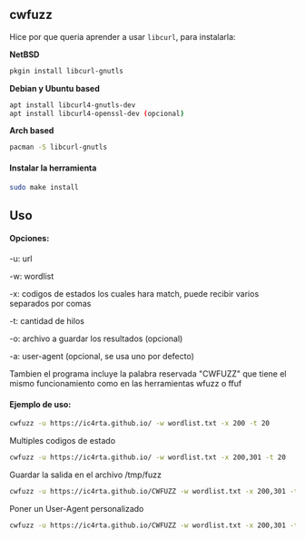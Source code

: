 ## cwfuzz

Hice por que queria aprender a usar ```libcurl```, para instalarla:

**NetBSD**

```bash
pkgin install libcurl-gnutls
```

**Debian y Ubuntu based**

```bash
apt install libcurl4-gnutls-dev
apt install libcurl4-openssl-dev (opcional)
```

**Arch based**

```bash
pacman -S libcurl-gnutls
```

#### Instalar la herramienta

```bash
sudo make install
```

## Uso

#### Opciones:

-u: url

-w: wordlist 

-x: codigos de estados los cuales hara match, puede recibir varios separados por comas

-t: cantidad de hilos

-o: archivo a guardar los resultados (opcional)

-a: user-agent (opcional, se usa uno por defecto)

Tambien el programa incluye la palabra reservada "CWFUZZ" que tiene el mismo funcionamiento como en las herramientas wfuzz o ffuf

#### Ejemplo de uso:

```bash
cwfuzz -u https://ic4rta.github.io/ -w wordlist.txt -x 200 -t 20
```

Multiples codigos de estado

```bash
cwfuzz -u https://ic4rta.github.io/ -w wordlist.txt -x 200,301 -t 20
```

Guardar la salida en el archivo /tmp/fuzz

```bash
cwfuzz -u https://ic4rta.github.io/CWFUZZ -w wordlist.txt -x 200,301 -t 20 -o /tmp/fuzz
```

Poner un User-Agent personalizado

```bash
cwfuzz -u https://ic4rta.github.io/CWFUZZ -w wordlist.txt -x 200,301 -t 20 -o /tmp/fuzz -a "Cwfuzz"
```
